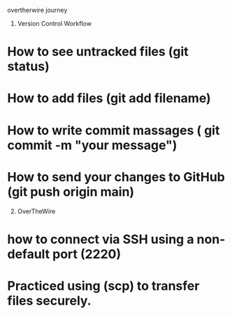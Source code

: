 overtherwire journey

1. Version Control Workflow

# How to see untracked files (git status)
# How to add files (git add filename)
# How to write commit massages ( git commit -m "your message")
# How to send your changes to GitHub (git push origin main)

2. OverTheWire

# how to connect via SSH using a non-default port (2220)
# Practiced using (scp) to transfer files securely.
